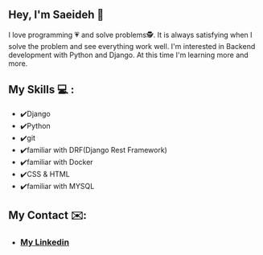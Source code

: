 ## Hey, I'm Saeideh &#128075;

I love programming &#128151; and solve problems&#128373;. It is always satisfying when I solve the problem and see everything work well. I'm interested in Backend development with Python and Django. At this time I'm learning more and more.

## My Skills &#128187; :
+ &#10004;&#65039;Django
+ &#10004;&#65039;Python
+ &#10004;&#65039;git
+ &#10004;&#65039;familiar with DRF(Django Rest Framework)
+ &#10004;&#65039;familiar with Docker
+ &#10004;&#65039;CSS & HTML
+ &#10004;&#65039;familiar with MYSQL

## My Contact &#9993;&#65039;:
+ ### [My Linkedin](https://linkedin.com/in/saeideh-eslamian/)
